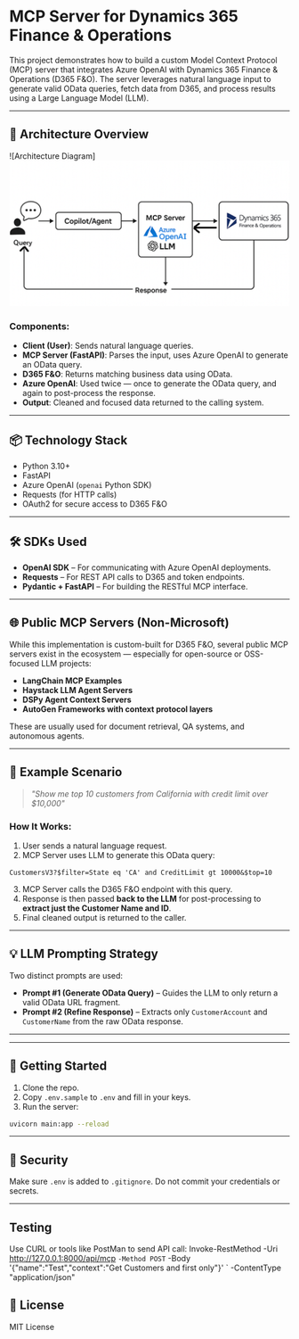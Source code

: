 
# MCP Server for Dynamics 365 Finance & Operations

This project demonstrates how to build a custom Model Context Protocol (MCP) server that integrates Azure OpenAI with Dynamics 365 Finance & Operations (D365 F&O). The server leverages natural language input to generate valid OData queries, fetch data from D365, and process results using a Large Language Model (LLM).

---

## 🔧 Architecture Overview

![Architecture Diagram]
![alt text](image.png)

### Components:
- **Client (User)**: Sends natural language queries.
- **MCP Server (FastAPI)**: Parses the input, uses Azure OpenAI to generate an OData query.
- **D365 F&O**: Returns matching business data using OData.
- **Azure OpenAI**: Used twice — once to generate the OData query, and again to post-process the response.
- **Output**: Cleaned and focused data returned to the calling system.

---

## 📦 Technology Stack

- Python 3.10+
- FastAPI
- Azure OpenAI (`openai` Python SDK)
- Requests (for HTTP calls)
- OAuth2 for secure access to D365 F&O

---

## 🛠 SDKs Used

- **OpenAI SDK** – For communicating with Azure OpenAI deployments.
- **Requests** – For REST API calls to D365 and token endpoints.
- **Pydantic + FastAPI** – For building the RESTful MCP interface.

---

## 🌐 Public MCP Servers (Non-Microsoft)

While this implementation is custom-built for D365 F&O, several public MCP servers exist in the ecosystem — especially for open-source or OSS-focused LLM projects:

- **LangChain MCP Examples**
- **Haystack LLM Agent Servers**
- **DSPy Agent Context Servers**
- **AutoGen Frameworks with context protocol layers**

These are usually used for document retrieval, QA systems, and autonomous agents.

---

## 📘 Example Scenario

> *"Show me top 10 customers from California with credit limit over $10,000"*

### How It Works:
1. User sends a natural language request.
2. MCP Server uses LLM to generate this OData query:

```
CustomersV3?$filter=State eq 'CA' and CreditLimit gt 10000&$top=10
```

3. MCP Server calls the D365 F&O endpoint with this query.
4. Response is then passed **back to the LLM** for post-processing to **extract just the Customer Name and ID**.
5. Final cleaned output is returned to the caller.

---

## 💡 LLM Prompting Strategy

Two distinct prompts are used:
- **Prompt #1 (Generate OData Query)** – Guides the LLM to only return a valid OData URL fragment.
- **Prompt #2 (Refine Response)** – Extracts only `CustomerAccount` and `CustomerName` from the raw OData response.

---



---

## 📂 Getting Started

1. Clone the repo.
2. Copy `.env.sample` to `.env` and fill in your keys.
3. Run the server:
```bash
uvicorn main:app --reload
```

---

## 🔐 Security

Make sure `.env` is added to `.gitignore`. Do not commit your credentials or secrets.

---

## Testing
Use CURL or tools like PostMan to send API call:
Invoke-RestMethod -Uri http://127.0.0.1:8000/api/mcp `
-Method POST `
-Body '{"name":"Test","context":"Get Customers and first only"}' `
-ContentType "application/json"

## 📄 License

MIT License
